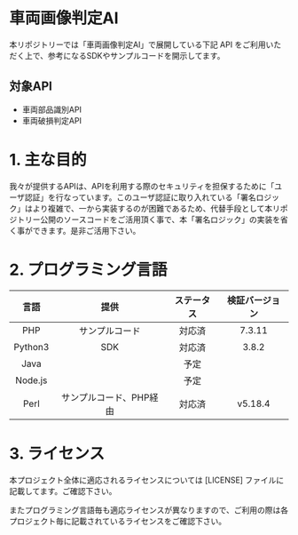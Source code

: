 # 車両画像判定AI

本リポジトリーでは「車両画像判定AI」で展開している下記 API をご利用いただく上で、参考になるSDKやサンプルコードを開示してます。

## 対象API

- 車両部品識別API
- 車両破損判定API

# 1. 主な目的

我々が提供するAPIは、APIを利用する際のセキュリティを担保するために「ユーザ認証」を行なっています。このユーザ認証に取り入れている「署名ロジック」はより複雑で、一から実装するのが困難であるため、代替手段として本リポジトリー公開のソースコードをご活用頂く事で、本「署名ロジック」の実装を省く事ができます。是非ご活用下さい。

# 2. プログラミング言語

|  言語   |          提供           | ステータス | 検証バージョン |
| :-----: | :---------------------: | :--------: | :------------: |
|   PHP   |     サンプルコード      |   対応済   |     7.3.11     |
| Python3 |           SDK           |   対応済   |     3.8.2      |
|  Java   |                         |    予定    |                |
| Node.js |                         |    予定    |                |
|  Perl   | サンプルコード、PHP経由 |   対応済   |    v5.18.4     |

# 3. ライセンス

本プロジェクト全体に適応されるライセンスについては [LICENSE] ファイルに記載してます。ご確認下さい。

またプログラミング言語毎も適応ライセンスが異なりますので、ご利用の際は各プロジェクト毎に記載されているライセンスをご確認下さい。